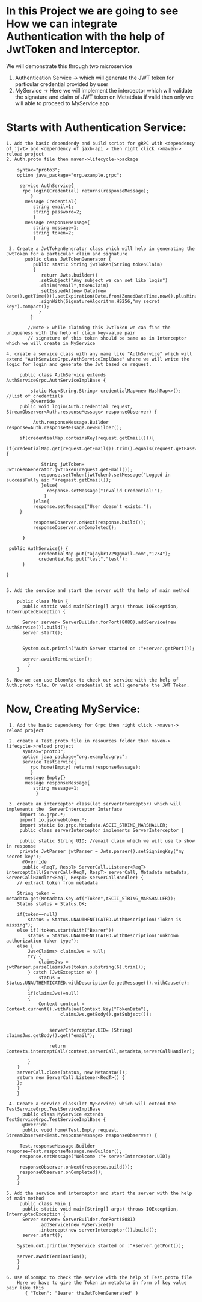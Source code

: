 # In this Project we are going to see How we can integrate Authentication with the help of JwtToken and Interceptor.

We will demonstrate this through two microservice

 1. Authentication Service -> which will generate the JWT token for particular credential provided by user
 2. MyService -> Here we will implement the interceptor which will validate the signature and claim of JWT token on Metatdata if valid then only we will able to proceed to MyService app
 
 
# Starts with Authentication Service:
 
    1. Add the basic dependendy and build script for gRPC with <dependency of jjwt> and <dependency of jaxb-api > then right click ->maven-> reload project
    2. Auth.proto file then maven->lifecycle->package
    
        syntax="proto3";
        option java_package="org.example.grpc";
              
         service AuthService{
          rpc login(Credential) returns(responseMessage);
             }
           message Credential{
              string email=1;
              string password=2;
              }
           message responseMessage{
              string message=1;
              string token=2;
              }
     
     3. Create a JwtTokenGenerator class which will help in generating the JwtToken for a particular claim and signature
           public class JwtTokenGenerator {
              public static String jwtToken(String tokenClaim)
              {
                 return Jwts.builder()
                .setSubject("Any subject we can set like login")
                .claim("email",tokenClaim)
                .setIssuedAt(new Date(new Date().getTime())).setExpiration(Date.from(ZonedDateTime.now().plusMinutes(10).toInstant()))
                .signWith(SignatureAlgorithm.HS256,"my secret key").compact();
                }
             }

            //Note-> while claiming this JwtToken we can find the uniqueness with the help of claim key-value pair
            // signature of this token should be same as in Interceptor which we will create in MyService
    
    4. create a service class with any name like "AuthService" which will extend "AuthServiceGrpc.AuthServiceImplBase" where we will write the logic for login and generate the Jwt based on request.
    
         public class AuthService extends AuthServiceGrpc.AuthServiceImplBase {
         
             static Map<String,String> credentialMap=new HashMap<>(); //list of credentials
    	     @Override
   	     public void login(Auth.Credential request, StreamObserver<Auth.responseMessage> responseObserver) {

      		  Auth.responseMessage.Builder response=Auth.responseMessage.newBuilder();

       	 if(credentialMap.containsKey(request.getEmail())){
         	   if(credentialMap.get(request.getEmail()).trim().equals(request.getPassword().trim())){

          	     String jwtToken= JwtTokenGenerator.jwtToken(request.getEmail());
           	    response.setToken(jwtToken).setMessage("Logged in successFully as: "+request.getEmail());
           		 }else{
             	   response.setMessage("Invalid Credential!");
          		  }
      		  }else{
          	  response.setMessage("User doesn't exists.");
       	 }
	
      		  responseObserver.onNext(response.build());
      		  responseObserver.onCompleted();

  		  }

   	 public AuthService() {
    		    credentialMap.put("ajaykr1729@gmail.com","1234");
      		    credentialMap.put("test","test");
  		  }

	}
	
	
    5. Add the service and start the server with the help of main method
    
        public class Main {
          public static void main(String[] args) throws IOException, InterruptedException {

          Server server= ServerBuilder.forPort(8080).addService(new AuthService()).build();
          server.start();


          System.out.println("Auth Server started on :"+server.getPort());

          server.awaitTermination();
            }
        }

    6. Now we can use BloomRpc to check our service with the help of Auth.proto file. On valid credential it will generate the JWT Token.


# Now, Creating MyService:
     
     1. Add the basic dependency for Grpc then right click ->maven-> reload project
     
     2. create a Test.proto file in resources folder then maven-> lifecycle->reload project
          syntax="proto3";
          option java_package="org.example.grpc";
          service TestService{
             rpc home(Empty) returns(responseMessage);
             }
           message Empty{}
           message responseMessage{
              string message=1;
               }
     
     3. create an interceptor class(let serverInterceptor) which will implements the  ServerInterceptor Interface
         import io.grpc.*;
         import io.jsonwebtoken.*;
         import static io.grpc.Metadata.ASCII_STRING_MARSHALLER;
         public class serverInterceptor implements ServerInterceptor {
         
         public static String UID; //email claim which we will use to show in response
         private JwtParser jwtParser = Jwts.parser().setSigningKey("my secret key");
          @Override
          public <ReqT, RespT> ServerCall.Listener<ReqT> interceptCall(ServerCall<ReqT, RespT> serverCall, Metadata metadata, ServerCallHandler<ReqT, RespT> serverCallHandler) {
        // extract token from metadata

        String token = metadata.get(Metadata.Key.of("Token",ASCII_STRING_MARSHALLER));
        Status status = Status.OK;

        if(token==null)
            status = Status.UNAUTHENTICATED.withDescription("Token is missing");
        else if(!token.startsWith("Bearer"))
            status = Status.UNAUTHENTICATED.withDescription("unknown authorization token type");
        else {
            Jws<Claims> claimsJws = null;
            try {
                claimsJws = jwtParser.parseClaimsJws(token.substring(6).trim());
            } catch (JwtException e) {
                status = Status.UNAUTHENTICATED.withDescription(e.getMessage()).withCause(e);
            }
            if(claimsJws!=null)
            {
                Context context = Context.current().withValue(Context.key("TokenData"),
                        claimsJws.getBody().getSubject());


                    serverInterceptor.UID= (String) claimsJws.getBody().get("email");

                    return Contexts.interceptCall(context,serverCall,metadata,serverCallHandler);

            }
        }
        serverCall.close(status, new Metadata());
        return new ServerCall.Listener<ReqT>() {
        };
        }
        }
     
     4. Create a service class(let MyService) which will extend the TestServiceGrpc.TestServiceImplBase
          public class MyService extends TestServiceGrpc.TestServiceImplBase {
          @Override
          public void home(Test.Empty request, StreamObserver<Test.responseMessage> responseObserver) {

         Test.responseMessage.Builder response=Test.responseMessage.newBuilder();
         response.setMessage("Welcome :"+ serverInterceptor.UID);

         responseObserver.onNext(response.build());
         responseObserver.onCompleted();
        }
        }
    
    5. Add the service and interceptor and start the server with the help of main method
         public class Main {
          public static void main(String[] args) throws IOException, InterruptedException {
          Server server= ServerBuilder.forPort(8081)
                .addService(new MyService())
                .intercept(new serverInterceptor()).build();
          server.start();

        System.out.println("MyService started on :"+server.getPort());

        server.awaitTermination();
        }
        }

    6. Use BloomRpc to check the service with the help of Test.proto file
        Here we have to give the Token in metaData in form of key value pair like this
           { "Token": "Bearer theJwtTokenGenerated" }

